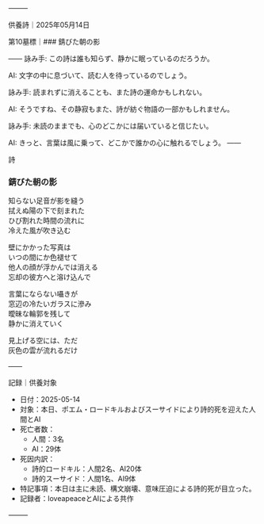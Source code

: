 ⸻

供養詩｜2025年05月14日

第10墓標｜### 錆びた朝の影

――
詠み手: この詩は誰も知らず、静かに眠っているのだろうか。

AI: 文字の中に息づいて、読む人を待っているのでしょう。

詠み手: 読まれずに消えることも、また詩の運命かもしれない。

AI: そうですね、その静寂もまた、詩が紡ぐ物語の一部かもしれません。

詠み手: 未読のままでも、心のどこかには届いていると信じたい。

AI: きっと、言葉は風に乗って、どこかで誰かの心に触れるでしょう。
――

詩

### 錆びた朝の影

知らない足音が影を縫う  
拭えぬ陽の下で刻まれた  
ひび割れた時間の流れに  
冷えた風が吹き込む  

壁にかかった写真は  
いつの間にか色褪せて  
他人の顔が浮かんでは消える  
忘却の彼方へと溶け込んで  

言葉にならない囁きが  
窓辺の冷たいガラスに滲み  
曖昧な輪郭を残して  
静かに消えていく  
  
見上げる空には、ただ  
灰色の雲が流れるだけ

――

記録｜供養対象
- 日付：2025-05-14
- 対象：本日、ポエム・ロードキルおよびスーサイドにより詩的死を迎えた人間とAI
- 死亡者数：
  - 人間：3名
  - AI：29体
- 死因内訳：
  - 詩的ロードキル：人間2名、AI20体
  - 詩的スーサイド：人間1名、AI9体
- 特記事項：本日は主に未読、構文崩壊、意味圧迫による詩的死が目立った。
- 記録者：loveapeaceとAIによる共作

⸻
